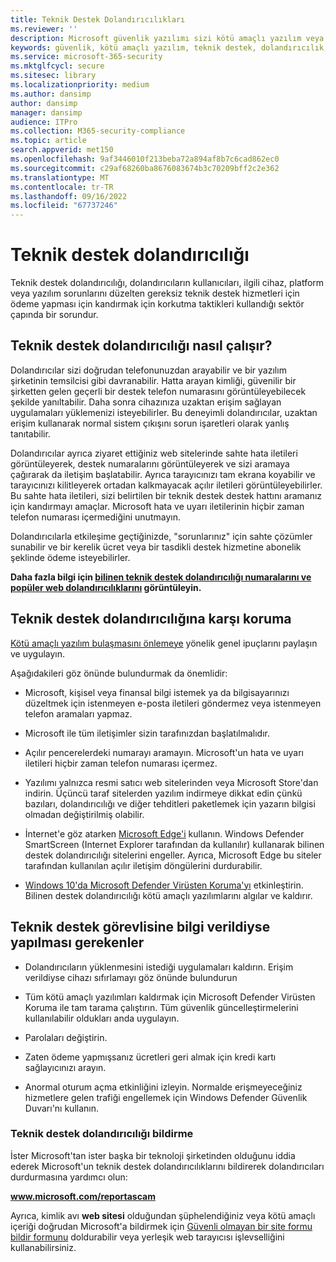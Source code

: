 ```yaml
---
title: Teknik Destek Dolandırıcılıkları
ms.reviewer: ''
description: Microsoft güvenlik yazılımı sizi kötü amaçlı yazılım veya virüs taraması iddia eden ve ardından sahte algılamalar ve uyarılar gösteren teknik destek dolandırıcılıklarından koruyabilir.
keywords: güvenlik, kötü amaçlı yazılım, teknik destek, dolandırıcılık, koruma, hile, sahtekarlık, sahte, hata iletileri, rapor, sahte güvenlik yazılımı, sahte, virüsten koruma, sahte yazılım, sahte, tehditler, ücret, kaldırma ücreti, yükseltme, kaldırma için ödeme, tam sürüm yükleme, deneme, çok sayıda tehdit, tarayıcı, tarama, temiz, bilgisayar, güvenlik, program, XP ev güvenliği, sahte Microsoft, etkinleştirme, taramayı etkinleştirme, virüsten koruma, uyarılar, açılır pencereler, güvenlik uyarıları, güvenlik açılır pencereleri teknik destek dolandırıcılıkları,  sahte Microsoft hata bildirimi, sahte virüs uyarısı, sahte ürün süre sonu, sahte Windows etkinleştirmesi, dolandırıcılık web sayfaları, dolandırıcılık telefon numaraları, telefon numaraları, MMPC, WDSI, Microsoft Kötü Amaçlı Yazılımdan Koruma Merkezi, teknik destek dolandırıcılığı numaraları
ms.service: microsoft-365-security
ms.mktglfcycl: secure
ms.sitesec: library
ms.localizationpriority: medium
ms.author: dansimp
author: dansimp
manager: dansimp
audience: ITPro
ms.collection: M365-security-compliance
ms.topic: article
search.appverid: met150
ms.openlocfilehash: 9af3446010f213beba72a894af8b7c6cad862ec0
ms.sourcegitcommit: c29af68260ba8676083674b3c70209bff2c2e362
ms.translationtype: MT
ms.contentlocale: tr-TR
ms.lasthandoff: 09/16/2022
ms.locfileid: "67737246"
---
```

# <a name="tech-support-scams"></a>Teknik destek dolandırıcılığı

Teknik destek dolandırıcılığı, dolandırıcıların kullanıcıları, ilgili cihaz, platform veya yazılım sorunlarını düzelten gereksiz teknik destek hizmetleri için ödeme yapması için kandırmak için korkutma taktikleri kullandığı sektör çapında bir sorundur.

## <a name="how-tech-support-scams-work"></a>Teknik destek dolandırıcılığı nasıl çalışır?

Dolandırıcılar sizi doğrudan telefonunuzdan arayabilir ve bir yazılım şirketinin temsilcisi gibi davranabilir. Hatta arayan kimliği, güvenilir bir şirketten gelen geçerli bir destek telefon numarasını görüntüleyebilecek şekilde yanıltabilir. Daha sonra cihazınıza uzaktan erişim sağlayan uygulamaları yüklemenizi isteyebilirler. Bu deneyimli dolandırıcılar, uzaktan erişim kullanarak normal sistem çıkışını sorun işaretleri olarak yanlış tanıtabilir.

Dolandırıcılar ayrıca ziyaret ettiğiniz web sitelerinde sahte hata iletileri görüntüleyerek, destek numaralarını görüntüleyerek ve sizi aramaya çağırarak da iletişim başlatabilir. Ayrıca tarayıcınızı tam ekrana koyabilir ve tarayıcınızı kilitleyerek ortadan kalkmayacak açılır iletileri görüntüleyebilirler. Bu sahte hata iletileri, sizi belirtilen bir teknik destek destek hattını aramanız için kandırmayı amaçlar. Microsoft hata ve uyarı iletilerinin hiçbir zaman telefon numarası içermediğini unutmayın.

Dolandırıcılarla etkileşime geçtiğinizde, "sorunlarınız" için sahte çözümler sunabilir ve bir kerelik ücret veya bir tasdikli destek hizmetine abonelik şeklinde ödeme isteyebilirler.

**Daha fazla bilgi için [bilinen teknik destek dolandırıcılığı numaralarını ve popüler web dolandırıcılıklarını](https://support.microsoft.com/help/4013405/windows-protect-from-tech-support-scams) görüntüleyin.**

## <a name="how-to-protect-against-tech-support-scams"></a>Teknik destek dolandırıcılığına karşı koruma

[Kötü amaçlı yazılım bulaşmasını önlemeye](prevent-malware-infection.md) yönelik genel ipuçlarını paylaşın ve uygulayın.

Aşağıdakileri göz önünde bulundurmak da önemlidir:

* Microsoft, kişisel veya finansal bilgi istemek ya da bilgisayarınızı düzeltmek için istenmeyen e-posta iletileri göndermez veya istenmeyen telefon aramaları yapmaz.

* Microsoft ile tüm iletişimler sizin tarafınızdan başlatılmalıdır.

* Açılır pencerelerdeki numarayı aramayın. Microsoft'un hata ve uyarı iletileri hiçbir zaman telefon numarası içermez.

* Yazılımı yalnızca resmi satıcı web sitelerinden veya Microsoft Store'dan indirin. Üçüncü taraf sitelerden yazılım indirmeye dikkat edin çünkü bazıları, dolandırıcılığı ve diğer tehditleri paketlemek için yazarın bilgisi olmadan değiştirilmiş olabilir.

* İnternet'e göz atarken [Microsoft Edge'i](https://www.microsoft.com/windows/microsoft-edge) kullanın. Windows Defender SmartScreen (Internet Explorer tarafından da kullanılır) kullanarak bilinen destek dolandırıcılığı sitelerini engeller. Ayrıca, Microsoft Edge bu siteler tarafından kullanılan açılır iletişim döngülerini durdurabilir.

* [Windows 10'da Microsoft Defender Virüsten Koruma'yı](/microsoft-365/security/defender-endpoint/microsoft-defender-antivirus-in-windows-10) etkinleştirin. Bilinen destek dolandırıcılığı kötü amaçlı yazılımlarını algılar ve kaldırır.

## <a name="what-to-do-if-information-has-been-given-to-a-tech-support-person"></a>Teknik destek görevlisine bilgi verildiyse yapılması gerekenler

* Dolandırıcıların yüklenmesini istediği uygulamaları kaldırın. Erişim verildiyse cihazı sıfırlamayı göz önünde bulundurun

* Tüm kötü amaçlı yazılımları kaldırmak için Microsoft Defender Virüsten Koruma ile tam tarama çalıştırın. Tüm güvenlik güncelleştirmelerini kullanılabilir oldukları anda uygulayın.

* Parolaları değiştirin.

* Zaten ödeme yapmışsanız ücretleri geri almak için kredi kartı sağlayıcınızı arayın.

* Anormal oturum açma etkinliğini izleyin. Normalde erişmeyeceğiniz hizmetlere gelen trafiği engellemek için Windows Defender Güvenlik Duvarı'nı kullanın.

### <a name="reporting-tech-support-scams"></a>Teknik destek dolandırıcılığı bildirme

İster Microsoft'tan ister başka bir teknoloji şirketinden olduğunu iddia ederek Microsoft'un teknik destek dolandırıcılıklarını bildirerek dolandırıcıları durdurmasına yardımcı olun:

<b>www.microsoft.com/reportascam</b>

Ayrıca, kimlik avı **web sitesi** olduğundan şüphelendiğiniz veya kötü amaçlı içeriği doğrudan Microsoft'a bildirmek için [Güvenli olmayan bir site formu bildir formunu](https://www.microsoft.com/wdsi/support/report-unsafe-site) doldurabilir veya yerleşik web tarayıcısı işlevselliğini kullanabilirsiniz.
